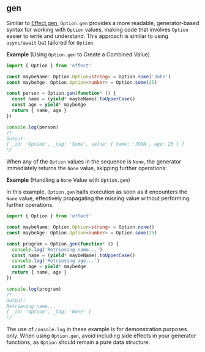 ## gen

Similar to [Effect.gen](/docs/getting-started/using-generators/), `Option.gen` provides a more readable, generator-based syntax for working with `Option` values, making code that involves `Option` easier to write and understand. This approach is similar to using `async/await` but tailored for `Option`.

**Example** (Using `Option.gen` to Create a Combined Value)

```ts twoslash
import { Option } from 'effect'

const maybeName: Option.Option<string> = Option.some('John')
const maybeAge: Option.Option<number> = Option.some(25)

const person = Option.gen(function* () {
  const name = (yield* maybeName).toUpperCase()
  const age = yield* maybeAge
  return { name, age }
})

console.log(person)
/*
Output:
{ _id: 'Option', _tag: 'Some', value: { name: 'JOHN', age: 25 } }
*/
```

When any of the `Option` values in the sequence is `None`, the generator immediately returns the `None` value, skipping further operations:

**Example** (Handling a `None` Value with `Option.gen`)

In this example, `Option.gen` halts execution as soon as it encounters the `None` value, effectively propagating the missing value without performing further operations.

```ts twoslash
import { Option } from 'effect'

const maybeName: Option.Option<string> = Option.none()
const maybeAge: Option.Option<number> = Option.some(25)

const program = Option.gen(function* () {
  console.log('Retrieving name...')
  const name = (yield* maybeName).toUpperCase()
  console.log('Retrieving age...')
  const age = yield* maybeAge
  return { name, age }
})

console.log(program)
/*
Output:
Retrieving name...
{ _id: 'Option', _tag: 'None' }
*/
```

The use of `console.log` in these example is for demonstration purposes only. When using `Option.gen`, avoid including side effects in your generator functions, as `Option` should remain a pure data structure.
